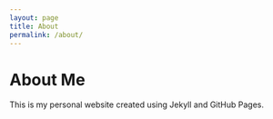 ```yaml
---
layout: page
title: About
permalink: /about/
---
```

# About Me
This is my personal website created using Jekyll and GitHub Pages.
